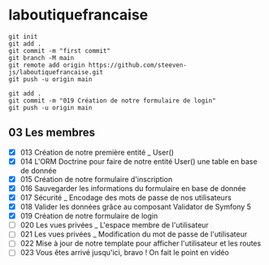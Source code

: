# laboutiquefrancaise
```
git init
git add .
git commit -m "first commit"
git branch -M main
git remote add origin https://github.com/steeven-js/laboutiquefrancaise.git
git push -u origin main

git add .
git commit -m "019 Création de notre formulaire de login"
git push -u origin main
```

## 03 Les membres

- [x]  013 Création de notre première entité _ User()
- [x]  014 L'ORM Doctrine pour faire de notre entité User() une table en base de donnée
- [x]  015 Création de notre formulaire d'inscription
- [x]  016 Sauvegarder les informations du formulaire en base de donnée
- [x]  017 Sécurité _ Encodage des mots de passe de nos utilisateurs
- [x]  018 Valider les données grâce au composant Validator de Symfony 5
- [x]  019 Création de notre formulaire de login
- [ ]  020 Les vues privées _ L'espace membre de l'utilisateur
- [ ]  021 Les vues privées _ Modification du mot de passe de l'utilisateur
- [ ]  022 Mise à jour de notre template pour afficher l'utilisateur et les routes
- [ ]  023 Vous êtes arrivé jusqu'ici, bravo ! On fait le point en vidéo
